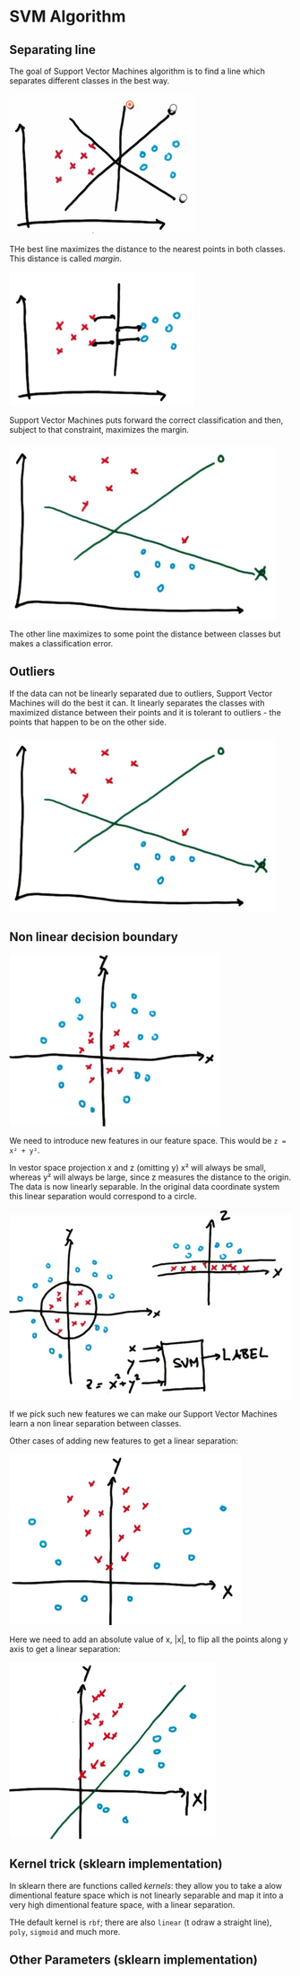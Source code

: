 # SVM Algorithm

## Separating line

The goal of Support Vector Machines algorithm is to find a line which separates different classes in the best way. 

![svm-line](svm-line.png)

THe best line maximizes the distance to the nearest points in both classes. This distance is called *margin*.

![svm-margin](svm-margin.png)

Support Vector Machines puts forward the correct classification and then, subject to that constraint, maximizes the margin. 

![svm-margin2](svm-margin2.png)

The other line maximizes to some point the distance between classes but makes a classification error. 

## Outliers 

If the data can not be linearly separated due to outliers, Support Vector Machines will do the best it can. It linearly separates the classes with maximized distance between their points and it is tolerant to outliers - the points that happen to be on the other side. 

![svm-outliers](svm-outliers.png)

## Non linear decision boundary

![svm-nonlin](svm-nonlin.png)

We need to introduce new features in our feature space. This would be `z = x² + y²`.

In vestor space projection x and z (omitting y) x² will always be small, whereas y² will always be large, since z measures the distance to the origin. The data is now linearly separable. In the original data coordinate system this linear separation would correspond to a circle. 

![svm-nonlin2](svm-nonlin2.png)

If we pick such new features we can make our Support Vector Machines learn a non linear separation between classes. 

Other cases of adding new features to get a linear separation: 

![svm-nonlin3](svm-nonlin3.png)

Here we need to add an absolute value of x, |x|, to flip all the points along y axis to get a linear separation: 

![svm-nonlin4](svm-nonlin4.png)

## Kernel trick (sklearn implementation)

In sklearn there are functions called *kernels*: they allow you to take a alow dimentional feature space which is not linearly separable and map it into a very high dimentional feature space, with a linear separation. 

THe default kernel is `rbf`; there are also `linear` (t odraw a straight line), `poly`, `sigmoid` and much more. 

## Other Parameters (sklearn implementation)
